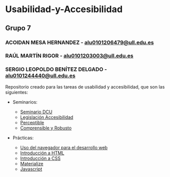 # Usabilidad-y-Accesibilidad
## Grupo 7
### ACOIDAN MESA HERNANDEZ - alu0101206479@ull.edu.es
### RAÚL MARTÍN RIGOR - alu0101203003@ull.edu.es
### SERGIO LEOPOLDO BENÍTEZ DELGADO - alu0101244440@ull.edu.es

Repositorio creado para las tareas de usabilidad y accesibilidad, que son las siguientes:

* Seminarios:
  * [Seminario DCU](https://github.com/alu0101206479/Usabilidad-y-Accesibilidad/tree/main/Seminario-DCU)
  * [Legislación Accesibilidad](https://github.com/alu0101206479/Usabilidad-y-Accesibilidad/tree/main/Legislaci%C3%B3n-Accesibilidad)
  * [Perceptible](https://github.com/alu0101206479/Usabilidad-y-Accesibilidad/tree/main/Perceptible)
  * [Comprensible y Robusto](https://github.com/alu0101206479/Usabilidad-y-Accesibilidad/tree/main/Comprensible%20y%20Robusto)

* Prácticas:
  * [Uso del navegador para el desarrollo web](https://github.com/alu0101206479/Usabilidad-y-Accesibilidad/tree/main/Uso%20del%20navegador%20para%20el%20desarrollo%20web)
  * [Introducción a HTML](https://github.com/alu0101206479/Usabilidad-y-Accesibilidad/tree/main/html)
  * [Introducción a CSS](https://github.com/alu0101206479/Usabilidad-y-Accesibilidad/tree/main/Pr%C3%A1cticaCSS)
  * [Materialize](https://github.com/alu0101206479/Usabilidad-y-Accesibilidad/tree/main/Pr%C3%A1ctica%20Materialize)
  * [Javascript](https://github.com/alu0101206479/Usabilidad-y-Accesibilidad/tree/main/Pr%C3%A1ctica%20JS)
